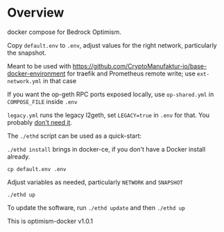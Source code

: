 # Overview

docker compose for Bedrock Optimism.

Copy `default.env` to `.env`, adjust values for the right network, particularly the snapshot.

Meant to be used with https://github.com/CryptoManufaktur-io/base-docker-environment for traefik and Prometheus remote write;
use `ext-network.yml` in that case

If you want the op-geth RPC ports exposed locally, use `op-shared.yml` in `COMPOSE_FILE` inside `.env`

`legacy.yml` runs the legacy l2geth, set `LEGACY=true` in `.env` for that. You probably [don't need it](https://community.optimism.io/docs/developers/bedrock/node-operator-guide/#historical-execution-vs-historical-data-routing).

The `./ethd` script can be used as a quick-start:

`./ethd install` brings in docker-ce, if you don't have a Docker install already.

`cp default.env .env`

Adjust variables as needed, particularly `NETWORK` and `SNAPSHOT`

`./ethd up`

To update the software, run `./ethd update` and then `./ethd up`

This is optimism-docker v1.0.1
